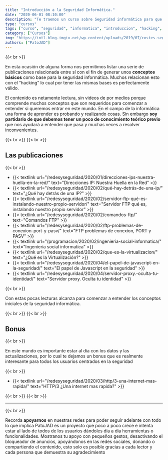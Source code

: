 ```yaml
---
title: "Introducción a la Seguridad Informática."
date: "2020-06-01 08:10:00"
description: "Te traemos un curso sobre Seguridad informática para que te inicies en este hermoso mundo."
type: "cursos"
tags: ["curso", "seguridad", "informatica", "introduccion", "hacking", "estico"]
category: ["Cursos"]
img: "https://intl-blog.imgix.net/wp-content/uploads/2019/07/costes-seguridad-informatica-portada.jpg?auto=format%2Cenhance%2Ccompress"
authors: ["PatoJAD"]
---
```


{{< br >}}

En esta ocasión de alguna forma nos permitimos listar una serie de publicaciones relacionada entre sí con el fin de generar unos **conceptos básicos** como base para la seguridad informática. Muchos relacionan esto con el “hacking” lo cual por tener las mismas bases es perfectamente válido.

El contenido es netamente lectura, sin videos de por medios porque comprende muchos conceptos que son requeridos para comenzar a entender si queremos entrar en este mundo. En el campo de la informática una forma de aprender es probando y realizando cosas. Sin embargo **soy partidario de que debemos tener un poco de conocimiento teórico previo** que nos ayudará a entender que pasa y muchas veces a resolver inconvenientes.

{{< br >}}
{{< br >}}

## Las publicaciones

{{< br >}}

* {{< textlink url="/redesyseguridad/2020/01/direcciones-ips-nuestra-huella-en-la-red/" text="Direcciones IP: Nuestra Huella en la Red" >}}
* {{< textlink url="/redesyseguridad/2020/02/qué-hay-detrás-de-una-ip/" text="¿Qué hay detrás de una IP?" >}}
* {{< textlink url="/redesyseguridad/2020/02/servidor-ftp-qué-es-instalando-nuestro-propio-servidor/" text="Servidor FTP qué es, instalando nuestro propio servidor" >}}
* {{< textlink url="/redesyseguridad/2020/02/comandos-ftp/" text="Comandos FTP" >}}
* {{< textlink url="/redesyseguridad/2020/02/ftp-problemas-de-conexion-port-y-pasv/" text="FTP problemas de conexion, PORT y PASV" >}}
* {{< textlink url="/programacion/2020/02/ingenieria-social-informatica/" text="Ingenieria social informatica" >}}
* {{< textlink url="/redesyseguridad/2020/02/que-es-la-virtualizacion/" text="¿Qué es la Virtualización?" >}}
* {{< textlink url="/redesyseguridad/2020/04/el-papel-de-javascript-en-la-seguridad/" text="El papel de Javascript en la seguridad" >}}
* {{< textlink url="/redesyseguridad/2020/04/servidor-proxy.-oculta-tu-identidad/" text="Servidor proxy. Oculta tu identidad" >}}

{{< br >}}

Con estas pocas lecturas alcanza para comenzar a entender los conceptos iniciales de la seguridad informática.

{{< br >}}
{{< br >}}

## Bonus

{{< br >}}

En este mundo es importante estar al día con los datos y las actualizaciones, por lo cual te dejamos un bonus que es realmente interesante para todos los usuarios centrados en la seguridad

{{< br >}}

* {{< textlink url="/redesyseguridad/2020/03/http/3-una-internet-mas-rapida/" text="HTTP/3 ¿Una internet mas rapida?" >}}

{{< br >}}
{{< br >}}

---

{{< br >}}

Recorda **apoyarnos** en nuestras redes para poder seguir adelante con todo lo que implica PatoJAD es un proyecto que poco a poco crece e intenta estar al lado de todos de los usuarios dándoles dia a dia herramientas o funcionalidades. Mostranos tu apoyo con pequeños gestos, desactivando el bloqueador de anuncios, apoyándonos en las redes sociales, donando o compartiendo el contenido, esto solo es posible gracias a cada lector y cada persona que demuestra su agradecimiento
